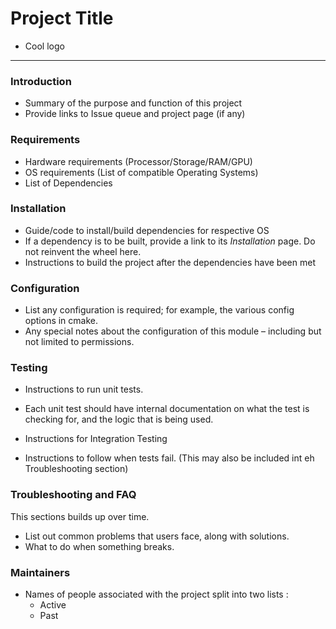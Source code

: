 # Project Title
- Cool logo

---

### Introduction

- Summary of the purpose and function of this project
- Provide links to Issue queue and project page (if any)

### Requirements

- Hardware requirements (Processor/Storage/RAM/GPU)
- OS requirements (List of compatible Operating Systems)
- List of Dependencies

### Installation

- Guide/code to install/build dependencies for respective OS
- If a dependency is to be built, provide a link to its *Installation* page. Do not reinvent the wheel here.
- Instructions to build the project after the dependencies have been met

### Configuration

- List any configuration is required; for example, the various config options in cmake.
- Any special notes about the configuration of this module – including but not limited to permissions.

### Testing

- Instructions to run unit tests.
- Each unit test should have internal documentation on what the test is checking for, and the logic that is being used.

- Instructions for Integration Testing

- Instructions to follow when tests fail. (This may also be included int eh Troubleshooting section)

### Troubleshooting and FAQ
This sections builds up over time.

- List out common problems that users face, along with solutions.
- What to do when something breaks.

### Maintainers

- Names of people associated with the project split into two lists :
  - Active
  - Past